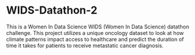 # WIDS-Datathon-2
This is a Women In Data Science WIDS (Women In Data Science) datathon challenge. This project utilizes a unique oncology dataset to look at how climate patterns impact access to healthcare and predict the duration of time it takes for patients to receive metastatic cancer diagnosis.
